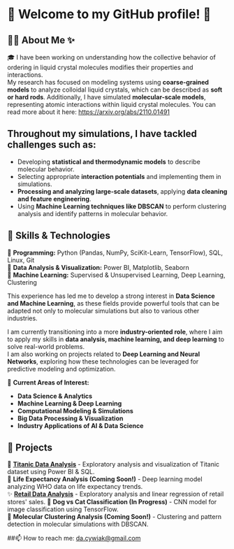 # 🌸 Welcome to my GitHub profile! 🌸

## 👩‍💻 About Me ✨ 

🎓 I have been working on understanding how the collective behavior of ordering in liquid crystal molecules modifies their properties and interactions.  
My research has focused on modeling systems using **coarse-grained models** to analyze colloidal liquid crystals, which can be described as **soft or hard rods**. Additionally, I have simulated **molecular-scale models**, representing atomic interactions within liquid crystal molecules. You can read more about it here: https://arxiv.org/abs/2110.01491

## Throughout my simulations, I have tackled challenges such as:  
- Developing **statistical and thermodynamic models** to describe molecular behavior.  
- Selecting appropriate **interaction potentials** and implementing them in simulations.  
- **Processing and analyzing large-scale datasets**, applying **data cleaning and feature engineering**.  
- Using **Machine Learning techniques like DBSCAN** to perform clustering analysis and identify patterns in molecular behavior.

## 🚀 Skills & Technologies  
🔹 **Programming:** Python (Pandas, NumPy, SciKit-Learn, TensorFlow), SQL, Linux, Git  
🔹 **Data Analysis & Visualization:** Power BI, Matplotlib, Seaborn  
🔹 **Machine Learning:** Supervised & Unsupervised Learning, Deep Learning, Clustering  

This experience has led me to develop a strong interest in **Data Science and Machine Learning**, as these fields provide powerful tools that can be adapted not only to molecular simulations but also to various other industries.  

I am currently transitioning into a more **industry-oriented role**, where I aim to apply my skills in **data analysis, machine learning, and deep learning** to solve real-world problems.  
I am also working on projects related to **Deep Learning and Neural Networks**, exploring how these technologies can be leveraged for predictive modeling and optimization.  

📌 **Current Areas of Interest:**  
- **Data Science & Analytics**  
- **Machine Learning & Deep Learning**  
- **Computational Modeling & Simulations**  
- **Big Data Processing & Visualization**  
- **Industry Applications of AI & Data Science**

  
## 📂 Projects  
🌟 [**Titanic Data Analysis**](https://github.com/danycywiak/Titanic-Data-Analysis) - Exploratory analysis and visualization of Titanic dataset using Power BI & SQL.  
🔬 **Life Expectancy Analysis (Coming Soon!)** - Deep learning model analyzing WHO data on life expectancy trends.  
✨ [**Retail Data Analysis**](https://github.com/danycywiak/Analisis_Ventas) - Exploratory analysis and linear regression of retail stores' sales.
🐶 **Dog vs Cat Classification (In Progress)** - CNN model for image classification using TensorFlow.  
🧪 **Molecular Clustering Analysis (Coming Soon!)** - Clustering and pattern detection in molecular simulations with DBSCAN.  




##📫 How to reach me: da.cywiak@gmail.com
